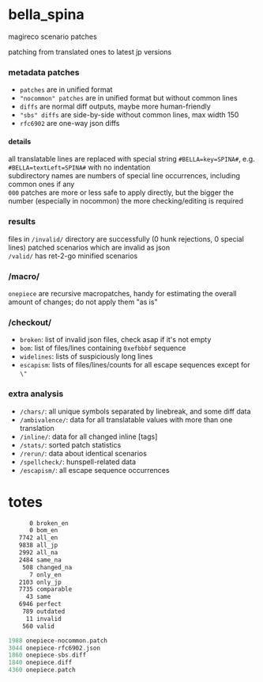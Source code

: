 # bella_spina
magireco scenario patches

patching from translated ones to latest jp versions

### metadata patches
- `patches` are in unified format
- `"nocommon" patches` are in unified format but without common lines
- `diffs` are normal diff outputs, maybe more human-friendly
- `"sbs" diffs` are side-by-side without common lines, max width 150
- `rfc6902` are one-way json diffs

#### details
all translatable lines are replaced with special string `#BELLA=key=SPINA#`, e.g. `#BELLA=textLeft=SPINA#` with no indentation<br/>
subdirectory names are numbers of special line occurrences, including common ones if any<br/>
`000` patches are more or less safe to apply directly, but the bigger the number (especially in nocommon) the more checking/editing is required

### results
files in `/invalid/` directory are successfully (0 hunk rejections, 0 special lines) patched scenarios which are invalid as json<br/>
`/valid/` has ret-2-go minified scenarios

### /macro/
`onepiece` are recursive macropatches, handy for estimating the overall amount of changes; do not apply them "as is"

### /checkout/
- `broken`: list of invalid json files, check asap if it's not empty<br/>
- `bom`: list of files/lines containing `0xefbbbf` sequence<br/>
- `widelines`: lists of suspiciously long lines<br/>
- `escapism`: lists of files/lines/counts for all escape sequences except for `\"`

### extra analysis
- `/chars/`: all unique symbols separated by linebreak, and some diff data<br/>
- `/ambivalence/`: data for all translatable values with more than one translation<br/>
- `/inline/`: data for all changed inline [tags]<br/>
- `/stats/`: sorted patch statistics<br/>
- `/rerun/`: data about identical scenarios<br/>
- `/spellcheck/`: hunspell-related data<br/>
- `/escapism/`: all escape sequence occurrences

# totes
```asm
      0 broken_en
      0 bom_en
   7742 all_en
   9838 all_jp
   2992 all_na
   2484 same_na
    508 changed_na
      7 only_en
   2103 only_jp
   7735 comparable
     43 same
   6946 perfect
    789 outdated
     11 invalid
    560 valid
```
```c
1988 onepiece-nocommon.patch
3044 onepiece-rfc6902.json
1860 onepiece-sbs.diff
1840 onepiece.diff
4360 onepiece.patch
```
